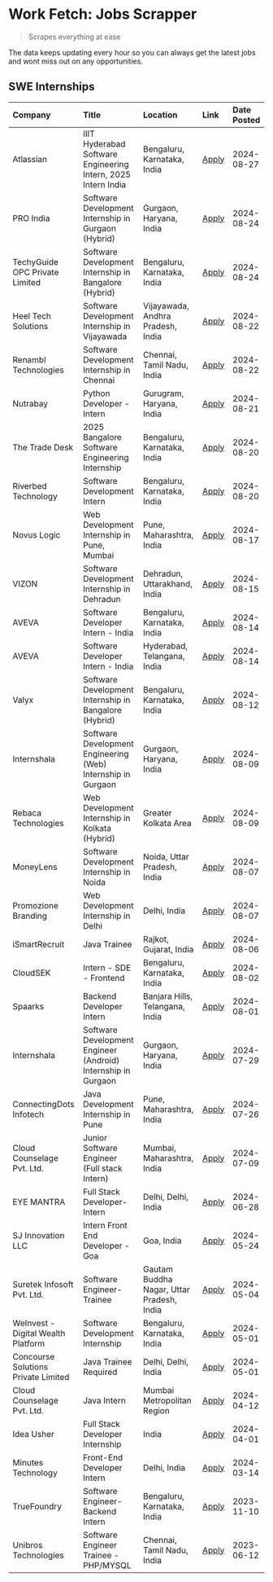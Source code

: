 # Work Fetch: Jobs Scrapper
> Scrapes everything at ease

The data keeps updating every hour so you can always get the latest jobs and wont miss out on any opportunities.

## SWE Internships
<!--START_SECTION:workfetch-->
| Company                             | Title                                                         | Location                                  | Link                                                                                                                                                                                                                                                                                    | Date Posted   |
|:------------------------------------|:--------------------------------------------------------------|:------------------------------------------|:----------------------------------------------------------------------------------------------------------------------------------------------------------------------------------------------------------------------------------------------------------------------------------------|:--------------|
| Atlassian                           | IIIT Hyderabad Software Engineering Intern, 2025 Intern India | Bengaluru, Karnataka, India               | [Apply](https://in.linkedin.com/jobs/view/iiit-hyderabad-software-engineering-intern-2025-intern-india-at-atlassian-4009450341?position=29&pageNum=0&refId=BxYAXMDTq80UIR9FA9%2BGIg%3D%3D&trackingId=%2BdcIz8mFjhE7yGar8We8uQ%3D%3D&trk=public_jobs_jserp-result_search-card)           | 2024-08-27    |
| PRO India                           | Software Development Internship in Gurgaon (Hybrid)           | Gurgaon, Haryana, India                   | [Apply](https://in.linkedin.com/jobs/view/software-development-internship-in-gurgaon-hybrid-at-pro-india-4009587664?position=47&pageNum=0&refId=BxYAXMDTq80UIR9FA9%2BGIg%3D%3D&trackingId=8RXEUXQDrS%2FaXy4qYf5New%3D%3D&trk=public_jobs_jserp-result_search-card)                      | 2024-08-24    |
| TechyGuide OPC Private Limited      | Software Development Internship in Bangalore (Hybrid)         | Bengaluru, Karnataka, India               | [Apply](https://in.linkedin.com/jobs/view/software-development-internship-in-bangalore-hybrid-at-techyguide-opc-private-limited-4009591646?position=55&pageNum=0&refId=BxYAXMDTq80UIR9FA9%2BGIg%3D%3D&trackingId=QrSa3fkrwZOZgeS6VeRcCg%3D%3D&trk=public_jobs_jserp-result_search-card) | 2024-08-24    |
| Heel Tech Solutions                 | Software Development Internship in Vijayawada                 | Vijayawada, Andhra Pradesh, India         | [Apply](https://in.linkedin.com/jobs/view/software-development-internship-in-vijayawada-at-heel-tech-solutions-4007906692?position=40&pageNum=0&refId=BxYAXMDTq80UIR9FA9%2BGIg%3D%3D&trackingId=xEN3tZ%2BglGpJMrPwEK69lQ%3D%3D&trk=public_jobs_jserp-result_search-card)                | 2024-08-22    |
| Renambl Technologies                | Software Development Internship in Chennai                    | Chennai, Tamil Nadu, India                | [Apply](https://in.linkedin.com/jobs/view/software-development-internship-in-chennai-at-renambl-technologies-4007910299?position=50&pageNum=0&refId=BxYAXMDTq80UIR9FA9%2BGIg%3D%3D&trackingId=iQasmogkQe9rHnSPKJ8BDA%3D%3D&trk=public_jobs_jserp-result_search-card)                    | 2024-08-22    |
| Nutrabay                            | Python Developer - Intern                                     | Gurugram, Haryana, India                  | [Apply](https://in.linkedin.com/jobs/view/python-developer-intern-at-nutrabay-4003909226?position=49&pageNum=0&refId=BxYAXMDTq80UIR9FA9%2BGIg%3D%3D&trackingId=RGqYY1UBirwU6rmNEJVZRA%3D%3D&trk=public_jobs_jserp-result_search-card)                                                   | 2024-08-21    |
| The Trade Desk                      | 2025 Bangalore Software Engineering Internship                | Bengaluru, Karnataka, India               | [Apply](https://in.linkedin.com/jobs/view/2025-bangalore-software-engineering-internship-at-the-trade-desk-3987456531?position=11&pageNum=0&refId=BxYAXMDTq80UIR9FA9%2BGIg%3D%3D&trackingId=B4lfv%2F9MFlOO1Ll%2BccUkFQ%3D%3D&trk=public_jobs_jserp-result_search-card)                  | 2024-08-20    |
| Riverbed Technology                 | Software Development Intern                                   | Bengaluru, Karnataka, India               | [Apply](https://in.linkedin.com/jobs/view/software-development-intern-at-riverbed-technology-4004467559?position=35&pageNum=0&refId=BxYAXMDTq80UIR9FA9%2BGIg%3D%3D&trackingId=KAX7IAKPhF2iiIqsVff9Fw%3D%3D&trk=public_jobs_jserp-result_search-card)                                    | 2024-08-20    |
| Novus Logic                         | Web Development Internship in Pune, Mumbai                    | Pune, Maharashtra, India                  | [Apply](https://in.linkedin.com/jobs/view/web-development-internship-in-pune-mumbai-at-novus-logic-4003713081?position=54&pageNum=0&refId=BxYAXMDTq80UIR9FA9%2BGIg%3D%3D&trackingId=R95TbKl%2BzmFQS4nH4Ijbjg%3D%3D&trk=public_jobs_jserp-result_search-card)                            | 2024-08-17    |
| VIZON                               | Software Development Internship in Dehradun                   | Dehradun, Uttarakhand, India              | [Apply](https://in.linkedin.com/jobs/view/software-development-internship-in-dehradun-at-vizon-4002068899?position=12&pageNum=0&refId=BxYAXMDTq80UIR9FA9%2BGIg%3D%3D&trackingId=Fmyq6erH4g4K8MiJ3FxUCg%3D%3D&trk=public_jobs_jserp-result_search-card)                                  | 2024-08-15    |
| AVEVA                               | Software Developer Intern - India                             | Bengaluru, Karnataka, India               | [Apply](https://in.linkedin.com/jobs/view/software-developer-intern-india-at-aveva-3998279987?position=8&pageNum=0&refId=BxYAXMDTq80UIR9FA9%2BGIg%3D%3D&trackingId=5ARHxTgT4exM2KW9HNR8QQ%3D%3D&trk=public_jobs_jserp-result_search-card)                                               | 2024-08-14    |
| AVEVA                               | Software Developer Intern - India                             | Hyderabad, Telangana, India               | [Apply](https://in.linkedin.com/jobs/view/software-developer-intern-india-at-aveva-3998281598?position=13&pageNum=0&refId=BxYAXMDTq80UIR9FA9%2BGIg%3D%3D&trackingId=u%2F%2BzDLaNF%2FI1YZk0BhuxYA%3D%3D&trk=public_jobs_jserp-result_search-card)                                        | 2024-08-14    |
| Valyx                               | Software Development Internship in Bangalore (Hybrid)         | Bengaluru, Karnataka, India               | [Apply](https://in.linkedin.com/jobs/view/software-development-internship-in-bangalore-hybrid-at-valyx-3999788730?position=19&pageNum=0&refId=BxYAXMDTq80UIR9FA9%2BGIg%3D%3D&trackingId=%2FFVApOrTZq8eOnaIKL6Y%2BQ%3D%3D&trk=public_jobs_jserp-result_search-card)                      | 2024-08-12    |
| Internshala                         | Software Development Engineering (Web) Internship in Gurgaon  | Gurgaon, Haryana, India                   | [Apply](https://in.linkedin.com/jobs/view/software-development-engineering-web-internship-in-gurgaon-at-internshala-3997620471?position=4&pageNum=0&refId=BxYAXMDTq80UIR9FA9%2BGIg%3D%3D&trackingId=nQwxYmusiTt0c1yqB6NbWg%3D%3D&trk=public_jobs_jserp-result_search-card)              | 2024-08-09    |
| Rebaca Technologies                 | Web Development Internship in Kolkata (Hybrid)                | Greater Kolkata Area                      | [Apply](https://in.linkedin.com/jobs/view/web-development-internship-in-kolkata-hybrid-at-rebaca-technologies-3997621369?position=44&pageNum=0&refId=BxYAXMDTq80UIR9FA9%2BGIg%3D%3D&trackingId=e9cvBmdAoQwoUj4gsA%2BVWw%3D%3D&trk=public_jobs_jserp-result_search-card)                 | 2024-08-09    |
| MoneyLens                           | Software Development Internship in Noida                      | Noida, Uttar Pradesh, India               | [Apply](https://in.linkedin.com/jobs/view/software-development-internship-in-noida-at-moneylens-3995563481?position=7&pageNum=0&refId=BxYAXMDTq80UIR9FA9%2BGIg%3D%3D&trackingId=NVmrMgg9bhCKH7qJSRyrzg%3D%3D&trk=public_jobs_jserp-result_search-card)                                  | 2024-08-07    |
| Promozione Branding                 | Web Development Internship in Delhi                           | Delhi, India                              | [Apply](https://in.linkedin.com/jobs/view/web-development-internship-in-delhi-at-promozione-branding-3995559880?position=31&pageNum=0&refId=BxYAXMDTq80UIR9FA9%2BGIg%3D%3D&trackingId=NRvwAnZyIPx1F%2FzWVGr25w%3D%3D&trk=public_jobs_jserp-result_search-card)                          | 2024-08-07    |
| iSmartRecruit                       | Java Trainee                                                  | Rajkot, Gujarat, India                    | [Apply](https://in.linkedin.com/jobs/view/java-trainee-at-ismartrecruit-3992301825?position=37&pageNum=0&refId=BxYAXMDTq80UIR9FA9%2BGIg%3D%3D&trackingId=0C68Ipe%2B290o5SO8bztyvA%3D%3D&trk=public_jobs_jserp-result_search-card)                                                       | 2024-08-06    |
| CloudSEK                            | Intern - SDE - Frontend                                       | Bengaluru, Karnataka, India               | [Apply](https://in.linkedin.com/jobs/view/intern-sde-frontend-at-cloudsek-3991574495?position=27&pageNum=0&refId=BxYAXMDTq80UIR9FA9%2BGIg%3D%3D&trackingId=iNEq6FmqgZy3QPVNS41oPQ%3D%3D&trk=public_jobs_jserp-result_search-card)                                                       | 2024-08-02    |
| Spaarks                             | Backend Developer Intern                                      | Banjara Hills, Telangana, India           | [Apply](https://in.linkedin.com/jobs/view/backend-developer-intern-at-spaarks-3990226465?position=33&pageNum=0&refId=BxYAXMDTq80UIR9FA9%2BGIg%3D%3D&trackingId=VM88P5pmBSZYYI9sDUU3iw%3D%3D&trk=public_jobs_jserp-result_search-card)                                                   | 2024-08-01    |
| Internshala                         | Software Development Engineer (Android) Internship in Gurgaon | Gurgaon, Haryana, India                   | [Apply](https://in.linkedin.com/jobs/view/software-development-engineer-android-internship-in-gurgaon-at-internshala-3987153031?position=53&pageNum=0&refId=BxYAXMDTq80UIR9FA9%2BGIg%3D%3D&trackingId=DIwRpK0V%2FgWh%2BA2OQNaz4A%3D%3D&trk=public_jobs_jserp-result_search-card)        | 2024-07-29    |
| ConnectingDots Infotech             | Java Development Internship in Pune                           | Pune, Maharashtra, India                  | [Apply](https://in.linkedin.com/jobs/view/java-development-internship-in-pune-at-connectingdots-infotech-3983314097?position=46&pageNum=0&refId=BxYAXMDTq80UIR9FA9%2BGIg%3D%3D&trackingId=Aewqsb3CH5HbyPw70t1a7g%3D%3D&trk=public_jobs_jserp-result_search-card)                        | 2024-07-26    |
| Cloud Counselage Pvt. Ltd.          | Junior Software Engineer (Full stack Intern)                  | Mumbai, Maharashtra, India                | [Apply](https://in.linkedin.com/jobs/view/junior-software-engineer-full-stack-intern-at-cloud-counselage-pvt-ltd-3967725851?position=24&pageNum=0&refId=BxYAXMDTq80UIR9FA9%2BGIg%3D%3D&trackingId=7ZAxRebFBWvJ6utdyCDGZQ%3D%3D&trk=public_jobs_jserp-result_search-card)                | 2024-07-09    |
| EYE MANTRA                          | Full Stack Developer- Intern                                  | Delhi, Delhi, India                       | [Apply](https://in.linkedin.com/jobs/view/full-stack-developer-intern-at-eye-mantra-3960988037?position=60&pageNum=0&refId=BxYAXMDTq80UIR9FA9%2BGIg%3D%3D&trackingId=i5n9kJW4Aks5LeY3rSMs2g%3D%3D&trk=public_jobs_jserp-result_search-card)                                             | 2024-06-28    |
| SJ Innovation LLC                   | Intern Front End Developer - Goa                              | Goa, India                                | [Apply](https://in.linkedin.com/jobs/view/intern-front-end-developer-goa-at-sj-innovation-llc-3931678611?position=20&pageNum=0&refId=BxYAXMDTq80UIR9FA9%2BGIg%3D%3D&trackingId=TBR3TggGYT2CIUBeEqPz8Q%3D%3D&trk=public_jobs_jserp-result_search-card)                                   | 2024-05-24    |
| Suretek Infosoft Pvt. Ltd.          | Software Engineer-Trainee                                     | Gautam Buddha Nagar, Uttar Pradesh, India | [Apply](https://in.linkedin.com/jobs/view/software-engineer-trainee-at-suretek-infosoft-pvt-ltd-3916999948?position=48&pageNum=0&refId=BxYAXMDTq80UIR9FA9%2BGIg%3D%3D&trackingId=N7Q1aShOa0GfV%2FcVuqDV9A%3D%3D&trk=public_jobs_jserp-result_search-card)                               | 2024-05-04    |
| WeInvest - Digital Wealth Platform  | Software Development Internship                               | Bengaluru, Karnataka, India               | [Apply](https://in.linkedin.com/jobs/view/software-development-internship-at-weinvest-digital-wealth-platform-3912867225?position=3&pageNum=0&refId=BxYAXMDTq80UIR9FA9%2BGIg%3D%3D&trackingId=JZXY35MGbyzSFXXdmWTe9A%3D%3D&trk=public_jobs_jserp-result_search-card)                    | 2024-05-01    |
| Concourse Solutions Private Limited | Java Trainee Required                                         | Delhi, Delhi, India                       | [Apply](https://in.linkedin.com/jobs/view/java-trainee-required-at-concourse-solutions-private-limited-3912869388?position=17&pageNum=0&refId=BxYAXMDTq80UIR9FA9%2BGIg%3D%3D&trackingId=5xGfLJfFK%2FfPlwu4vAQTaA%3D%3D&trk=public_jobs_jserp-result_search-card)                        | 2024-05-01    |
| Cloud Counselage Pvt. Ltd.          | Java Intern                                                   | Mumbai Metropolitan Region                | [Apply](https://in.linkedin.com/jobs/view/java-intern-at-cloud-counselage-pvt-ltd-3896025667?position=52&pageNum=0&refId=BxYAXMDTq80UIR9FA9%2BGIg%3D%3D&trackingId=7eBZW%2BwXiloVbOCknUPn3g%3D%3D&trk=public_jobs_jserp-result_search-card)                                             | 2024-04-12    |
| Idea Usher                          | Full Stack Developer Internship                               | India                                     | [Apply](https://in.linkedin.com/jobs/view/full-stack-developer-internship-at-idea-usher-3879565540?position=34&pageNum=0&refId=BxYAXMDTq80UIR9FA9%2BGIg%3D%3D&trackingId=Op558OvAxe6HFlqDODR9Jg%3D%3D&trk=public_jobs_jserp-result_search-card)                                         | 2024-04-01    |
| Minutes Technology                  | Front-End Developer Intern                                    | Delhi, India                              | [Apply](https://in.linkedin.com/jobs/view/front-end-developer-intern-at-minutes-technology-3853712549?position=30&pageNum=0&refId=BxYAXMDTq80UIR9FA9%2BGIg%3D%3D&trackingId=uOo9%2Bc2cUaMrmlzIxil8gg%3D%3D&trk=public_jobs_jserp-result_search-card)                                    | 2024-03-14    |
| TrueFoundry                         | Software Engineer-Backend Intern                              | Bengaluru, Karnataka, India               | [Apply](https://in.linkedin.com/jobs/view/software-engineer-backend-intern-at-truefoundry-3779508170?position=56&pageNum=0&refId=BxYAXMDTq80UIR9FA9%2BGIg%3D%3D&trackingId=SrtdylFjIER1e0p%2BVGgCvg%3D%3D&trk=public_jobs_jserp-result_search-card)                                     | 2023-11-10    |
| Unibros Technologies                | Software Engineer Trainee - PHP/MYSQL                         | Chennai, Tamil Nadu, India                | [Apply](https://in.linkedin.com/jobs/view/software-engineer-trainee-php-mysql-at-unibros-technologies-3656599241?position=59&pageNum=0&refId=BxYAXMDTq80UIR9FA9%2BGIg%3D%3D&trackingId=bBOyDRORTU8ljarYLK08fQ%3D%3D&trk=public_jobs_jserp-result_search-card)                           | 2023-06-12    |
<!--END_SECTION:workfetch-->
